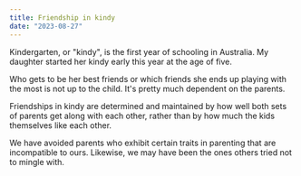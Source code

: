 ```yaml
---
title: Friendship in kindy
date: "2023-08-27"
---
```


Kindergarten, or "kindy", is the first year of schooling in Australia.
My daughter started her kindy early this year at the age of five.

Who gets to be her best friends or which friends she ends up playing with the most is not up to the child.
It's pretty much dependent on the parents.

Friendships in kindy are determined and maintained by how well both sets of parents get along with each other, rather than by how much the kids themselves like each other.

We have avoided parents who exhibit certain traits in parenting that are incompatible to ours.
Likewise, we may have been the ones others tried not to mingle with.
